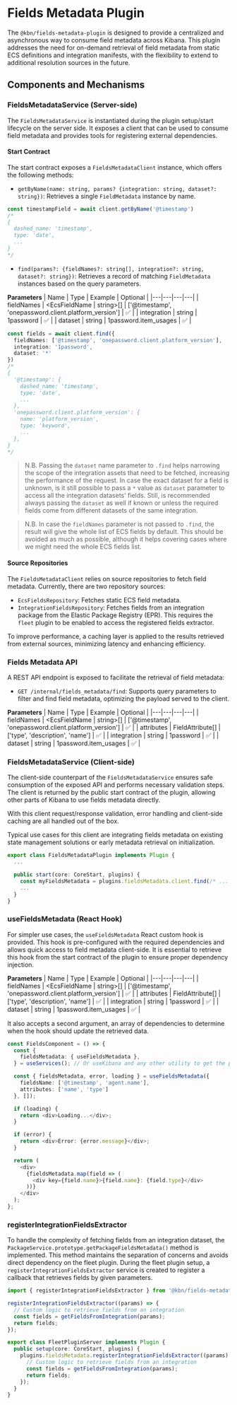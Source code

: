 # Fields Metadata Plugin

The `@kbn/fields-metadata-plugin` is designed to provide a centralized and asynchronous way to consume field metadata across Kibana. This plugin addresses the need for on-demand retrieval of field metadata from static ECS definitions and integration manifests, with the flexibility to extend to additional resolution sources in the future.

## Components and Mechanisms

### FieldsMetadataService (Server-side)

The `FieldsMetadataService` is instantiated during the plugin setup/start lifecycle on the server side. It exposes a client that can be used to consume field metadata and provides tools for registering external dependencies.

#### Start Contract

The start contract exposes a `FieldsMetadataClient` instance, which offers the following methods:
- `getByName(name: string, params? {integration: string, dataset?: string})`: Retrieves a single `FieldMetadata` instance by name.

```ts
const timestampField = await client.getByName('@timestamp')
/*
{
  dashed_name: 'timestamp',
  type: 'date',
  ...
}
*/
```

- `find(params?: {fieldNames?: string[], integration?: string, dataset?: string})`: Retrieves a record of matching `FieldMetadata` instances based on the query parameters.

**Parameters**
| Name | Type | Example | Optional |
|---|---|---|---|
| fieldNames | <EcsFieldName \| string>[] | ['@timestamp', 'onepassword.client.platform_version'] | ✅ |
| integration | string | 1password | ✅ |
| dataset | string | 1password.item_usages | ✅ |

```ts
const fields = await client.find({
  fieldNames: ['@timestamp', 'onepassword.client.platform_version'], 
  integration: '1password',
  dataset: '*'
})
/*
{
  '@timestamp': {
    dashed_name: 'timestamp',
    type: 'date',
    ...
  },
  'onepassword.client.platform_version': {
    name: 'platform_version',
    type: 'keyword',
    ...
  },
}
*/
```

> N.B. Passing the `dataset` name parameter to `.find` helps narrowing the scope of the integration assets that need to be fetched, increasing the performance of the request. 
In case the exact dataset for a field is unknown, is it still possible to pass a `*` value as `dataset` parameter to access all the integration datasets' fields. 
Still, is recommended always passing the `dataset` as well if known or unless the required fields come from different datasets of the same integration.

> N.B. In case the `fieldNames` parameter is not passed to `.find`, the result will give the whole list of ECS fields by default. This should be avoided as much as possible, although it helps covering cases where we might need the whole ECS fields list.

#### Source Repositories

The `FieldsMetadataClient` relies on source repositories to fetch field metadata. Currently, there are two repository sources:
- `EcsFieldsRepository`: Fetches static ECS field metadata.
- `IntegrationFieldsRepository`: Fetches fields from an integration package from the Elastic Package Registry (EPR). This requires the `fleet` plugin to be enabled to access the registered fields extractor.

To improve performance, a caching layer is applied to the results retrieved from external sources, minimizing latency and enhancing efficiency.

### Fields Metadata API

A REST API endpoint is exposed to facilitate the retrieval of field metadata:

- `GET /internal/fields_metadata/find`: Supports query parameters to filter and find field metadata, optimizing the payload served to the client.

**Parameters**
| Name | Type | Example | Optional |
|---|---|---|---|
| fieldNames | <EcsFieldName \| string>[] | ['@timestamp', 'onepassword.client.platform_version'] | ✅ |
| attributes | FieldAttribute[] | ['type', 'description', 'name'] | ✅ |
| integration | string | 1password | ✅ |
| dataset | string | 1password.item_usages | ✅ |

### FieldsMetadataService (Client-side)

The client-side counterpart of the `FieldsMetadataService` ensures safe consumption of the exposed API and performs necessary validation steps. The client is returned by the public start contract of the plugin, allowing other parts of Kibana to use fields metadata directly.

With this client request/response validation, error handling and client-side caching are all handled out of the box.

Typical use cases for this client are integrating fields metadata on existing state management solutions or early metadata retrieval on initialization.

```ts
export class FieldsMetadataPlugin implements Plugin {
  ...

  public start(core: CoreStart, plugins) {
    const myFieldsMetadata = plugins.fieldsMetadata.client.find(/* ... */);
    ...
  }
}
```

### useFieldsMetadata (React Hook)

For simpler use cases, the `useFieldsMetadata` React custom hook is provided. This hook is pre-configured with the required dependencies and allows quick access to field metadata client-side. It is essential to retrieve this hook from the start contract of the plugin to ensure proper dependency injection.

**Parameters**
| Name | Type | Example | Optional |
|---|---|---|---|
| fieldNames | <EcsFieldName \| string>[] | ['@timestamp', 'onepassword.client.platform_version'] | ✅ |
| attributes | FieldAttribute[] | ['type', 'description', 'name'] | ✅ |
| integration | string | 1password | ✅ |
| dataset | string | 1password.item_usages | ✅ |

It also accepts a second argument, an array of dependencies to determine when the hook should update the retrieved data.

```ts
const FieldsComponent = () => {
  const {
    fieldsMetadata: { useFieldsMetadata },
  } = useServices(); // Or useKibana and any other utility to get the plugin deps

  const { fieldsMetadata, error, loading } = useFieldsMetadata({ 
    fieldsName: ['@timestamp', 'agent.name'],
    attributes: ['name', 'type']
  }, []);

  if (loading) {
    return <div>Loading...</div>;
  }

  if (error) {
    return <div>Error: {error.message}</div>;
  }

  return (
    <div>
      {fieldsMetadata.map(field => (
        <div key={field.name}>{field.name}: {field.type}</div>
      ))}
    </div>
  );
};
```

### registerIntegrationFieldsExtractor

To handle the complexity of fetching fields from an integration dataset, the `PackageService.prototype.getPackageFieldsMetadata()` method is implemented. This method maintains the separation of concerns and avoids direct dependency on the fleet plugin. During the fleet plugin setup, a `registerIntegrationFieldsExtractor` service is created to register a callback that retrieves fields by given parameters.

```ts
import { registerIntegrationFieldsExtractor } from '@kbn/fields-metadata-plugin/server';

registerIntegrationFieldsExtractor((params) => {
  // Custom logic to retrieve fields from an integration
  const fields = getFieldsFromIntegration(params);
  return fields;
});
```
```ts
export class FleetPluginServer implements Plugin {
  public setup(core: CoreStart, plugins) {
    plugins.fieldsMetadata.registerIntegrationFieldsExtractor((params) => {
      // Custom logic to retrieve fields from an integration
      const fields = getFieldsFromIntegration(params);
      return fields;
    });
  }
}
```